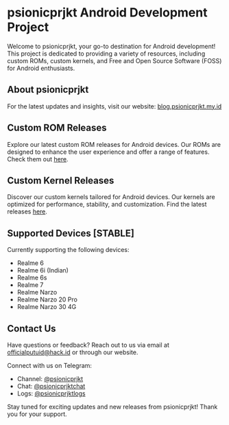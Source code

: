 # psionicprjkt Android Development Project

Welcome to psionicprjkt, your go-to destination for Android development! This project is dedicated to providing a variety of resources, including custom ROMs, custom kernels, and Free and Open Source Software (FOSS) for Android enthusiasts.

## About psionicprjkt
For the latest updates and insights, visit our website: [blog.psionicprjkt.my.id](https://blog.psionicprjkt.my.id)

## Custom ROM Releases
Explore our latest custom ROM releases for Android devices. Our ROMs are designed to enhance the user experience and offer a range of features. Check them out [here](https://blog.psionicprjkt.my.id/tags/rom).

## Custom Kernel Releases
Discover our custom kernels tailored for Android devices. Our kernels are optimized for performance, stability, and customization. Find the latest releases [here](https://blog.psionicprjkt.my.id/tags/kernel).

## Supported Devices [STABLE]
Currently supporting the following devices:

- Realme 6
- Realme 6i (Indian)
- Realme 6s
- Realme 7
- Realme Narzo
- Realme Narzo 20 Pro
- Realme Narzo 30 4G

## Contact Us
Have questions or feedback? Reach out to us via email at [officialputuid@hack.id](mailto:officialputuid@hack.id) or through our website.

Connect with us on Telegram:
- Channel: [@psionicprjkt](https://t.me/psionicprjkt)
- Chat: [@psionicprjktchat](https://t.me/psionicprjktchat)
- Logs: [@psionicprjktlogs](https://t.me/psionicprjktlogs)

Stay tuned for exciting updates and new releases from psionicprjkt! Thank you for your support.
